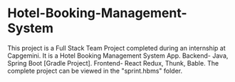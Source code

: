 # Hotel-Booking-Management-System
This project is a Full Stack Team Project completed during an internship at Capgemini.
It is a Hotel Booking Management System App.
Backend- Java, Spring Boot [Gradle Project].
Frontend- React Redux, Thunk, Bable.
The complete project can be viewed in the "sprint.hbms" folder.
